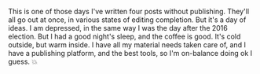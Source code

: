 This is one of those days I've written four posts without publishing. They'll all go out at once, in various states of editing completion. But it's a day of ideas. I am depressed, in the same way I was the day after the 2016 election. But I had a good night's sleep, and the coffee is good. It's cold outside, but warm inside. I have all my material needs taken care of, and I have a publishing platform, and the best tools, so I'm on-balance doing ok I guess. :boom:

